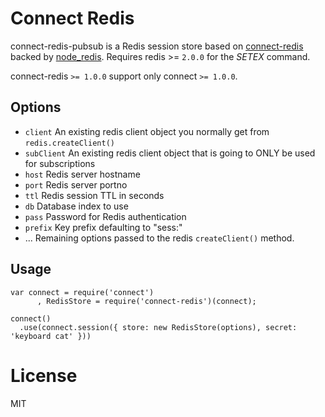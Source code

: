 # Connect Redis

connect-redis-pubsub is a Redis session store based on [connect-redis](https://github.com/visionmedia/connect-redis) backed by [node_redis](http://github.com/mranney/node_redis). Requires redis >= `2.0.0` for the _SETEX_ command.

 connect-redis `>= 1.0.0` support only connect `>= 1.0.0`.

<!-- ## Installation

	  $ npm install connect-redis -->

## Options
  
  - `client` An existing redis client object you normally get from `redis.createClient()`
  - `subClient` An existing redis client object that is going to ONLY be used for subscriptions
  - `host` Redis server hostname
  - `port` Redis server portno
  - `ttl` Redis session TTL in seconds
  - `db` Database index to use
  - `pass` Password for Redis authentication
  - `prefix` Key prefix defaulting to "sess:"
  - ...    Remaining options passed to the redis `createClient()` method.

## Usage

    var connect = require('connect')
	 	  , RedisStore = require('connect-redis')(connect);

    connect()
      .use(connect.session({ store: new RedisStore(options), secret: 'keyboard cat' }))

# License

  MIT
